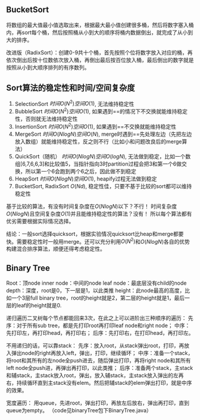 ## BucketSort
将数组的最大值最小值选取出来，根据最大最小值创建很多桶，然后将数字塞入桶内，再sort每个桶，然后按照桶从小到大的顺序将桶内数据倒出，就完成了从小到大的排序。

改进版（RadixSort）：创建0-9共十个桶，首先按照个位将数字放入对应的桶，再依次倒出后按十位数依次放入桶，再倒出最后按百位放入桶，最后倒出的数字就是按照从小到大顺序排列的有序数列。

## Sort算法的稳定性和时间/空间复杂度
1. SelectionSort
   $时间O(N^2) 空间O(1)$, 无法维持稳定性
2. BubbleSort
   $时间O(N^2) 空间O(1)$, 如果遇到==的情况下不交换就能维持稳定性，否则就无法维持稳定性
3. InsertionSort
   $时间O(N^2) 空间O(1)$, 如果遇到==不交换就能维持稳定性
4. MergeSort
   $时间O(NlogN) 空间O(N)$, merge时遇到==先处理左边（先把左边放入数组）就能维持稳定性，反之则不行（比如小和问题改良后的merge算法）
5. QuickSort（随机）
   $时间O(NlogN) 空间O(logN)$, 无法做到稳定，比如一个数组[6,7,6,6,3]和比较值5，当指针指向3时partition过程会把3和第一个6做交换，所以第一个6会跑到两个6之后，因此做不到稳定
6. HeapSort
   $时间O(NlogN) 空间O(1)$, heapify过程无法做到稳定
7. BucketSort, RadixSort
   $O(Nd)$, 稳定性佳，只要不基于比较的sort都可以维持稳定性

基于比较的算法，有没有时间复杂度在$O(NlogN)$以下？不行！
时间复杂度$O(NlogN)$且空间复杂度$O(1)$并且能维持稳定性的算法？没有！
所以每个算法都有优劣需要根据实际情况选择。

结论：一般sort选择quicksort，根据实验情况quicksort比heap和merge都要快。需要稳定性时一般用merge。还可以充分利用$O(N^2)$和$O(NlogN)$各自的优势构建混合排序算法，顺便还得考虑稳定性。

## Binary Tree
Root：顶node
inner node：中间的node
leaf node：最底层没有child的node
depth：深度，root是0，下一层是1，以此类推
height：此node最高的高度，比如一个3层full binary tree，root的height就是2，第二层的height就是1，最后一层的leaf的height就是0.

递归遍历二叉树每个节点都能回来3次，在此之上可以进阶出三种顺序的遍历：
先序：对于所有sub tree，都是先打印root再打印leaf node和right node；
中序：先打印左，再打印head，再打印右；
后序：先打印右，在打印head，再打印左。

不用递归的话，可以靠stack：
先序：放入root，从stack弹出root，打印，再放入弹出node的right再放入left，弹出，打印，继续循环；
中序：准备一个stack，将root和其所有的左node全push进去，随后弹出打印，再将right node和其所有left node全push进，再弹出再打印，以此类推；
后序：准备两个stack，主stack和辅stack，主stack放入root，弹出，放入辅stack，主stack放入弹出的左再右，持续循环直到主stack没有elem。然后把辅stack的elem弹出打印，就是中序的效果。

宽度遍历：
用queue，先进root，弹出打印，再放左后放右，弹出再打印，直到queue为empty。
（code见binaryTree包下BinaryTree.java）